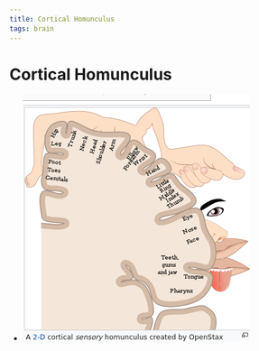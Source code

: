 ```yaml
---
title: Cortical Homunculus
tags: brain
---
```


# Cortical Homunculus
- ![im](assets/Pasted%20Image%2020220509154234.png)






































































